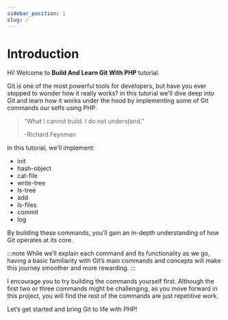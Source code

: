 ```yaml
---
sidebar_position: 1
slug: /
---
```


# Introduction

Hi! Welcome to **Build And Learn Git With PHP** tutorial.

Git is one of the most powerful tools for developers, but have you ever stopped to wonder 
how it really works? in this tutorial we'll dive deep into Git and learn how it works under the hood by 
implementing some of Git commands our selfs using PHP.

> “What I cannot build. I do not understand.” 
>
> -Richard Feynman

In this tutorial, we'll implement:

- init
- hash-object
- cat-file
- write-tree
- ls-tree
- add
- ls-files
- commit
- log

By building these commands, you’ll gain an in-depth understanding of how Git operates at its core.

:::note
While we’ll explain each command and its functionality as we go, having a basic familiarity with Git’s main commands and concepts will make this journey smoother and more rewarding.
:::

I encourage you to try building the commands yourself first. Although the first two or three commands might be challenging, as you move forward in this project, you will find the rest of the commands are just repetitive work.

Let’s get started and bring Git to life with PHP!

<!--add steps section so ppl try on thier own first-->